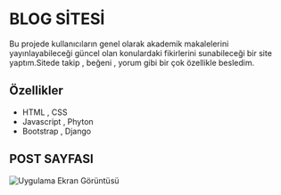 # BLOG SİTESİ

Bu projede kullanıcıların genel olarak akademik makalelerini yayınlayabileceği güncel olan konulardaki fikirlerini sunabileceği bir site yaptım.Sitede takip , beğeni , yorum gibi bir çok özellikle besledim.


## Özellikler

- HTML , CSS 
- Javascript , Phyton
- Bootstrap , Django


  
## POST SAYFASI

![Uygulama Ekran Görüntüsü](https://i.hizliresim.com/of0x7wu.png)
